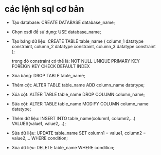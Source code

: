 # các lệnh sql cơ bản

- Tạo database:
  CREATE DATABASE database_name;

- Chọn csdl để sử dụng:
  USE database_name;

- Tạo bảng dữ liệu:
  CREATE TABLE table_name (
  column_1 datatype constraint,
  column_2 datatype constraint,
  column_3 datatype constraint
  );

  trong đó constraint có thể là:
  NOT NULL
  UNIQUE
  PRIMARY KEY
  FOREIGN KEY
  CHECK
  DEFAULT
  INDEX

- Xóa bảng:
  DROP TABLE table_name;

- Thêm cột:
  ALTER TABLE table_name
  ADD column_name datatype;

- Xóa cột:
  ALTER TABLE table_name
  DROP COLUMN column_name;

- Sửa cột:
  ALTER TABLE table_name
  MODIFY COLUMN column_name datatype;

- Thêm dữ liệu:
  INSERT INTO table_name(column1, column2,...)
  VALUES(value1, value2,...);

- Sửa dữ liệu:
  UPDATE table_name
  SET column1 = value1, column2 = value2,...
  WHERE condition;

- Xóa dữ liệu:
  DELETE table_name WHERE condition;
